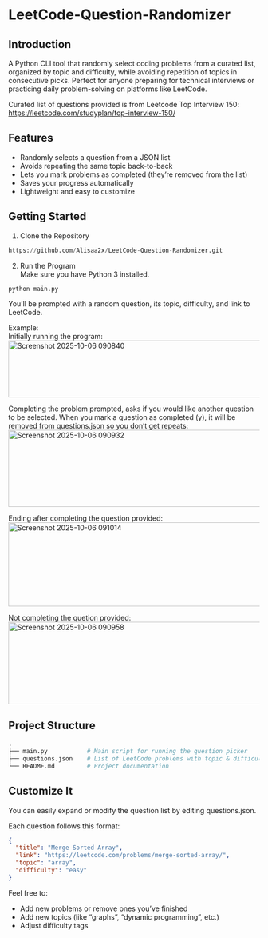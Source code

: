 # LeetCode-Question-Randomizer
## Introduction
A Python CLI tool that randomly select coding problems from a curated list, organized by topic and difficulty, while avoiding repetition of topics in consecutive picks. 
Perfect for anyone preparing for technical interviews or practicing daily problem-solving on platforms like LeetCode.

Curated list of questions provided is from Leetcode Top Interview 150: https://leetcode.com/studyplan/top-interview-150/

## Features
- Randomly selects a question from a JSON list
- Avoids repeating the same topic back-to-back
- Lets you mark problems as completed (they’re removed from the list)
- Saves your progress automatically
- Lightweight and easy to customize

## Getting Started
1. Clone the Repository
```python
https://github.com/Alisaa2x/LeetCode-Question-Randomizer.git
```
2. Run the Program <br>
Make sure you have Python 3 installed.
```python
python main.py
```
You’ll be prompted with a random question, its topic, difficulty, and link to LeetCode.

Example: <br>
Initially running the program:
<img width="1026" height="114" alt="Screenshot 2025-10-06 090840" src="https://github.com/user-attachments/assets/3df0c681-d861-467a-9452-044ccee94197" />

Completing the problem prompted, asks if you would like another question to be selected. When you mark a question as completed (y), it will be removed from questions.json so you don’t get repeats:
<img width="1030" height="154" alt="Screenshot 2025-10-06 090932" src="https://github.com/user-attachments/assets/b3d5dead-c7b9-42e2-8567-3c55d59b02f4" />

Ending after completing the question provided:
<img width="1008" height="168" alt="Screenshot 2025-10-06 091014" src="https://github.com/user-attachments/assets/379ba0a9-9699-47b7-9755-3163d725e7c5" />

Not completing the quetion provided:
<img width="702" height="165" alt="Screenshot 2025-10-06 090958" src="https://github.com/user-attachments/assets/545279e0-6ab8-4613-9982-64d04d1d55dd" />

## Project Structure
```python
.
├── main.py           # Main script for running the question picker
├── questions.json    # List of LeetCode problems with topic & difficulty
└── README.md         # Project documentation
```

## Customize It
You can easily expand or modify the question list by editing questions.json.

Each question follows this format:
```json
{
  "title": "Merge Sorted Array",
  "link": "https://leetcode.com/problems/merge-sorted-array/",
  "topic": "array",
  "difficulty": "easy"
}
```

Feel free to:
- Add new problems or remove ones you’ve finished
- Add new topics (like “graphs”, “dynamic programming”, etc.)
- Adjust difficulty tags
